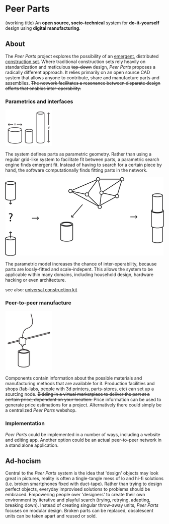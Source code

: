 # Peer Parts
(working title)
An **open source, socio-technical** system for **do-it-yourself** design using **digital manufacturing**.


## About
The *Peer Parts* project explores the possibility of an [emergent](http://en.wikipedia.org/wiki/Emergence), distributed [construction set](http://en.wikipedia.org/wiki/Construction_set). Where traditional construction sets rely heavily on standardization and meticulous ~~top-down~~ design, *Peer Parts* proposes a radically different approach. It relies primarily on an open source CAD system that allows anyone to contribute, share and manufacture parts and assemblies. ~~The network facilitates a resonance between disparate design efforts that enables inter-operability.~~

### Parametrics and interfaces
![parametric](images/parametric.png "parametric")

The system defines parts as parametric geometry. Rather than using a regular grid-like system to facilitate fit between parts, a parametric search engine finds emergent fit. Instead of having to search for a certain piece by hand, the software computationally finds fitting parts in the network.

![interfaces](images/assemblyNetwork.png "interfaces")

The parametric model increases the chance of inter-operability, because parts are loosly-fitted and scale-indepent.
This allows the system to be applicable within many domains, including household design, hardware hacking or even architecture.

see also: [universal construction kit](http://fffff.at/free-universal-construction-kit/)

### Peer-to-peer manufacture
![3dprint](images/3dprint.png "3dprint")

Components contain information about the possible materials and manufacturing methods that are available for it.
Production facilities and shops (fab-labs, people with 3d printers, parts-stores, etc) can set up a sourcing node. ~~Bidding in a virtual marketplace to deliver the part at a certain price, dependent on your location.~~ Price information can be used to generate price estimations for a project. Alternatively there could simply be a centralized *Peer Parts* webshop.

### Implementation
*Peer Parts* could be implemented in a number of ways, including a website and editing app. Another option could be an actual peer-to-peer network in a stand alone application.

## Ad-hocism
Central to the *Peer Parts* system is the idea that 'design' objects may look great in pictures, reality is often a tingle-tangle mess of lo and hi-fi solutions (i.e. broken smartphones fixed with duct-tape). Rather than trying to design perfect objects, everyday improvised solutions to problems should be embraced. Empowering people over 'designers' to create their own environment by iterative and playful search (trying, retrying, adapting, breaking down).
Instead of creating singular throw-away units, *Peer Parts* focuses on modular design. Broken parts can be replaced, obsolescent units can be taken apart and reused or sold.
